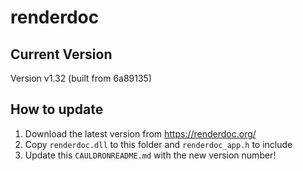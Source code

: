 # renderdoc

## Current Version
Version v1.32 (built from 6a89135)

## How to update
1. Download the latest version from https://renderdoc.org/
2. Copy `renderdoc.dll` to this folder and `renderdoc_app.h` to include
3. Update this `CAULDRONREADME.md` with the new version number!
